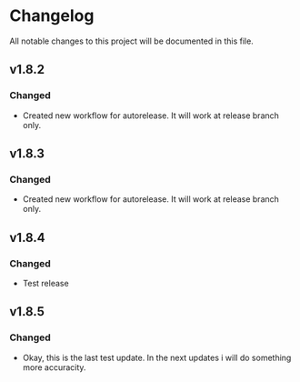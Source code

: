 # Changelog
All notable changes to this project will be documented in this file.

## v1.8.2
### Changed
 - Created new workflow for autorelease. It will work at release branch only.

## v1.8.3
### Changed
 - Created new workflow for autorelease. It will work at release branch only.

## v1.8.4
### Changed
 - Test release


## v1.8.5
### Changed
 - Okay, this is the last test update. In the next updates i will do something more accuracity.
